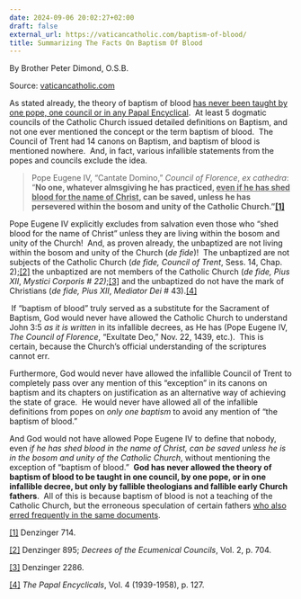 ```yaml
---
date: 2024-09-06 20:02:27+02:00
draft: false
external_url: https://vaticancatholic.com/baptism-of-blood/
title: Summarizing The Facts On Baptism Of Blood
---
```





By Brother Peter Dimond, O.S.B.

Source: [vaticancatholic.com](https://vaticancatholic.com/baptism-of-blood/)


<p>As stated already, the theory of baptism of blood <u>has never been taught by one pope, one council or in any Papal Encyclical</u>.&nbsp; At least 5 dogmatic councils of the Catholic Church issued detailed definitions on Baptism, and not one ever mentioned the concept or the term baptism of blood.&nbsp; The Council of Trent had 14 canons on Baptism, and baptism of blood is mentioned nowhere.&nbsp; And, in fact, various infallible statements from the popes and councils exclude the idea.</p>
<blockquote>
<p>Pope Eugene IV, “Cantate Domino,” <em>Council of Florence</em>, <em>ex cathedra</em>:&nbsp; “<strong>No one, whatever almsgiving he has practiced, <u>even if he has shed blood for the name of Christ</u>, can be saved, unless he has persevered within the bosom and unity of the Catholic Church.”<a href="#_edn1" name="_ednref1">[1]</a></strong></p>
</blockquote>
<p>Pope Eugene IV explicitly excludes from salvation even those who “shed blood for the name of Christ” unless they are living within the bosom and unity of the Church!&nbsp; And, as proven already, the unbaptized are not living within the bosom and unity of the Church (<em>de fide</em>)!&nbsp; The unbaptized are not subjects of the Catholic Church (<em>de fide, Council of Trent</em>, Sess. 14, Chap. 2);<a href="#_edn2" name="_ednref2">[2]</a> the unbaptized are not members of the Catholic Church (<em>de fide, Pius XII</em>, <em>Mystici Corporis # 22)</em>;<a href="#_edn3" name="_ednref3">[3]</a> and the unbaptized do not have the mark of Christians (<em>de fide, Pius XII</em>, <em>Mediator Dei</em> # 43).<a href="#_edn4" name="_ednref4">[4]</a></p>
<p><strong>&nbsp;</strong>If “baptism of blood” truly served as a substitute for the Sacrament of Baptism, God would never have allowed the Catholic Church to understand John 3:5 <em>as it is written</em> in its infallible decrees, as He has (Pope Eugene IV, <em>The Council of Florence</em>, “Exultate Deo,” Nov. 22, 1439, etc.).&nbsp; This is certain, because the Church’s official understanding of the scriptures cannot err.&nbsp;</p>
<p>Furthermore, God would never have allowed the infallible Council of Trent to completely pass over any mention of this “exception” in its canons on baptism and its chapters on justification as an alternative way of achieving the state of grace.&nbsp; He would never have allowed all of the infallible definitions from popes on <em>only one baptism</em> to avoid any mention of “the baptism of blood.”&nbsp;</p>
<p>And God would not have allowed Pope Eugene IV to define that nobody, even <em>if he has shed blood in the name of Christ, can be saved unless he is in the bosom and unity of the Catholic Church</em>, without mentioning the exception of “baptism of blood.”&nbsp; <strong>God has never allowed the theory of baptism of blood to be taught in one council, by one pope, or in one infallible decree, but only by fallible theologians and fallible early Church fathers</strong>.&nbsp; All of this is because baptism of blood is not a teaching of the Catholic Church, but the erroneous speculation of certain fathers <u>who also erred frequently in the same documents</u>.</p>

<div class="footnotes">
<div><p><a href="#_ednref1" name="_edn1">[1]</a> Denzinger 714.</p></div>
<div><p><a href="#_ednref2" name="_edn2">[2]</a> Denzinger 895; <em>Decrees of the Ecumenical Councils</em>, Vol. 2, p. 704.</p></div>
<div><p><a href="#_ednref3" name="_edn3">[3]</a> Denzinger 2286.</p></div>
<div><p><a href="#_ednref4" name="_edn4">[4]</a> <em>The Papal Encyclicals</em>, Vol. 4 (1939-1958), p. 127.</p></div>
</div>
</div>
